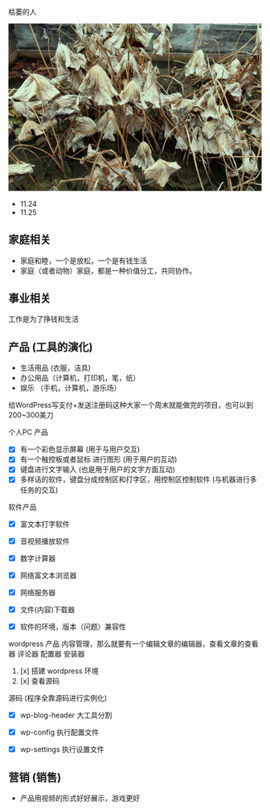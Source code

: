 

枯萎的人

![](images/2022-11-24-07-49-13.png)


- 11.24
- 11.25

## 家庭相关

- 家庭和睦，一个是放松，一个是有钱生活
- 家庭（或者动物）家庭，都是一种价值分工，共同协作。



## 事业相关

工作是为了挣钱和生活


## 产品 (工具的演化)

- 生活用品 (衣服，洁具)
- 办公用品（计算机，打印机，笔，纸）
- 娱乐 （手机，计算机，游乐场）

给WordPress写支付+发送注册码这种大家一个周末就能做完的项目，也可以到200~300美刀


个人PC 产品
- [x] 有一个彩色显示屏幕 (用于与用户交互)
- [x] 有一个触控板或者鼠标 进行图形 (用于用户的互动)
- [x] 键盘进行文字输入 (也是用于用户的文字方面互动)
- [x] 多样话的软件，键盘分成控制区和打字区，用控制区控制软件 (与机器进行多任务的交互)

软件产品
- [x] 富文本打字软件
- [x] 音视频播放软件
- [x] 数字计算器
- [x] 网络富文本浏览器
- [x] 网络服务器
- [x] 文件(内容)下载器
- [x] 软件的环境，版本（问题）兼容性


wordpress 产品
内容管理，那么就要有一个编辑文章的编辑器，查看文章的查看器
评论器
配置器
安装器


1. [x] 搭建 wordpress 环境
2. [x] 查看源码


源码 (程序全靠源码进行实例化)

- [x] wp-blog-header  大工具分割
- [x] wp-config 执行配置文件
- [x] wp-settings 执行设置文件


## 营销 (销售)

- 产品用视频的形式好好展示，游戏更好




